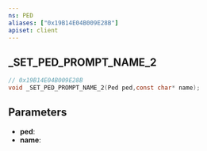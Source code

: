 ```yaml
---
ns: PED
aliases: ["0x19B14E04B009E28B"]
apiset: client
---
```

## _SET_PED_PROMPT_NAME_2

```c
// 0x19B14E04B009E28B
void _SET_PED_PROMPT_NAME_2(Ped ped,const char* name);
```


## Parameters
* **ped**:
* **name**:



